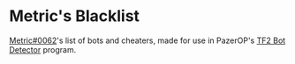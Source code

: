 # Metric's Blacklist

[Metric#0062](https://discordapp.com/users/177258700854001674)'s list of bots and cheaters, made for use in PazerOP's [TF2 Bot Detector](https://github.com/PazerOP/tf2_bot_detector) program.
